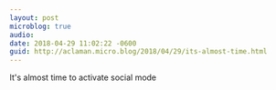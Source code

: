 ```yaml
---
layout: post
microblog: true
audio: 
date: 2018-04-29 11:02:22 -0600
guid: http://aclaman.micro.blog/2018/04/29/its-almost-time.html
---
```

It's almost time to activate social mode
